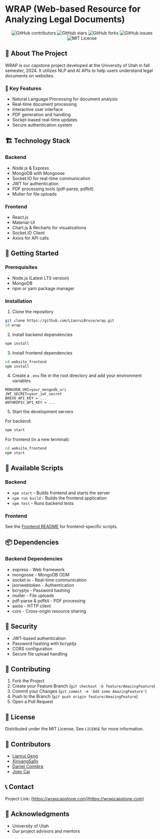 # WRAP (Web-based Resource for Analyzing Legal Documents)

<div align="center">

![GitHub contributors](https://img.shields.io/github/contributors/LianruiBruce/wrap)
![GitHub stars](https://img.shields.io/github/stars/LianruiBruce/wrap)
![GitHub forks](https://img.shields.io/github/forks/LianruiBruce/wrap)
![GitHub issues](https://img.shields.io/github/issues/LianruiBruce/wrap)
![MIT License](https://img.shields.io/badge/license-MIT-blue)

</div>

## 🎯 About The Project

WRAP is our capstone project developed at the University of Utah in fall semester, 2024. It utilizes NLP and AI APIs to help users understand legal documents on websites.

### 🌟 Key Features

- Natural Language Processing for document analysis
- Real-time document processing
- Interactive user interface
- PDF generation and handling
- Socket-based real-time updates
- Secure authentication system

## 🏗️ Technology Stack

### Backend
- Node.js & Express
- MongoDB with Mongoose
- Socket.IO for real-time communication
- JWT for authentication
- PDF processing tools (pdf-parse, pdfkit)
- Multer for file uploads

### Frontend
- React.js
- Material-UI
- Chart.js & Recharts for visualizations
- Socket.IO Client
- Axios for API calls

## 🚀 Getting Started

### Prerequisites

- Node.js (Latest LTS version)
- MongoDB
- npm or yarn package manager

### Installation

1. Clone the repository
```bash
git clone https://github.com/LianruiBruce/wrap.git
cd wrap
```

2. Install backend dependencies
```bash
npm install
```

3. Install frontend dependencies
```bash
cd website_frontend
npm install
```

4. Create a `.env` file in the root directory and add your environment variables
```env
MONGODB_URI=your_mongodb_uri
JWT_SECRET=your_jwt_secret
BREVO_API_KEY = ...
ANTHROPIC_API_KEY = ...

```

5. Start the development servers

For backend:
```bash
npm start
```

For frontend (in a new terminal):
```bash
cd website_frontend
npm start
```

## 📝 Available Scripts

### Backend
- `npm start` - Builds frontend and starts the server
- `npm run build` - Builds the frontend application
- `npm test` - Runs backend tests

### Frontend
See the [Frontend README](./website_frontend/README.md) for frontend-specific scripts.

## 📦 Dependencies

### Backend Dependencies
- express - Web framework
- mongoose - MongoDB ODM
- socket.io - Real-time communication
- jsonwebtoken - Authentication
- bcryptjs - Password hashing
- multer - File uploads
- pdf-parse & pdfkit - PDF processing
- axios - HTTP client
- cors - Cross-origin resource sharing

## 🔐 Security

- JWT-based authentication
- Password hashing with bcryptjs
- CORS configuration
- Secure file upload handling

## 🤝 Contributing

1. Fork the Project
2. Create your Feature Branch (`git checkout -b feature/AmazingFeature`)
3. Commit your Changes (`git commit -m 'Add some AmazingFeature'`)
4. Push to the Branch (`git push origin feature/AmazingFeature`)
5. Open a Pull Request

## 📄 License

Distributed under the MIT License. See `LICENSE` for more information.

## 👥 Contributors

- [Lianrui Geng](https://github.com/LianruiBruce)
- [XinyangSally](https://github.com/XinyangSally)
- [Daniel Coimbra](https://github.com/DaniCoimbra)
- [Joey Cai](https://github.com/Joeic)

## 📞 Contact

Project Link: [https://wrapcapstone.com](https://wrapcapstone.com)

## 🙏 Acknowledgments

- University of Utah
- Our project advisors and mentors
